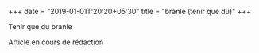 +++
date = "2019-01-01T:20:20+05:30"
title = "branle (tenir que du)"
+++

Tenir que du branle
<!--more-->
Article en cours de rédaction

>
